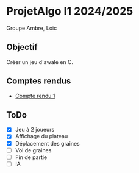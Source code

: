 # ProjetAlgo I1 2024/2025
Groupe Ambre, Loïc

## Objectif
Créer un jeu d'awalé en C.

## Comptes rendus
- [Compte rendu 1](./compte_rendu_1.md)

## ToDo
-[x] Jeu à 2 joueurs
-[x] Affichage du plateau
-[x] Déplacement des graines
-[ ] Vol de graines
-[ ] Fin de partie
-[ ] IA